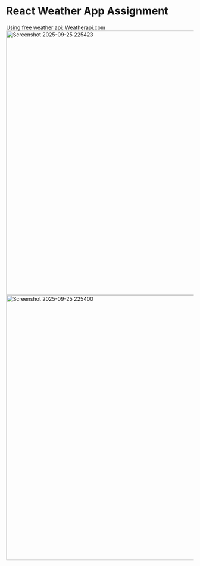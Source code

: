 # React Weather App Assignment 
Using free weather api: Weatherapi.com 
<img width="1349" height="710" alt="Screenshot 2025-09-25 225423" src="https://github.com/user-attachments/assets/02720ad4-16cf-4f69-8a10-bea1433a3fbe" />
<img width="1364" height="712" alt="Screenshot 2025-09-25 225400" src="https://github.com/user-attachments/assets/9bbc2090-34b7-4ff9-9beb-1828f05ef363" />
